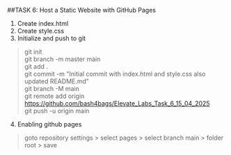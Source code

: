 ##TASK 6: Host a Static Website with GitHub Pages
1. Create index.html
2. Create style.css
3. Initialize and push to git
> git init <br>
> git branch -m master main <br>
> git add . <br>
> git commit -m "Initial commit with index.html and style.css also updated README.md" <br>
> git branch -M main <br>
> git remote add origin https://github.com/bash4bags/Elevate_Labs_Task_6_15_04_2025 <br>
> git push -u origin main <br>
4. Enabling github pages
>goto repository settings > select pages > select branch main > folder root > save